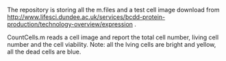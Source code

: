 The repository is storing all the m.files and a test cell image download from 
http://www.lifesci.dundee.ac.uk/services/bcdd-protein-production/technology-overview/expression .

CountCells.m reads a cell image and report the total cell number, living cell
number and the cell viability. Note: all the lving cells are bright and yellow,
all the dead cells are blue.
